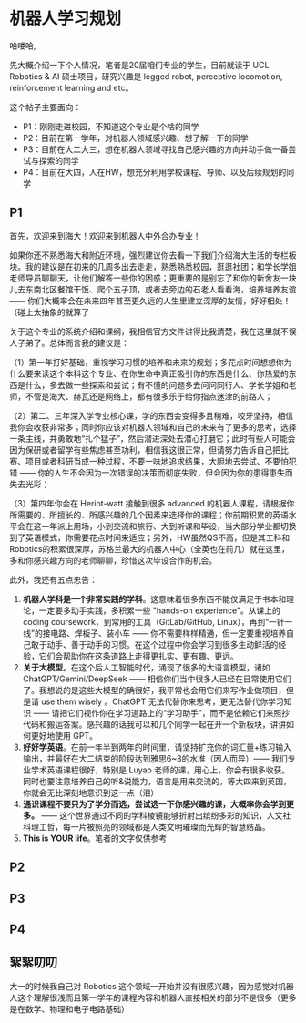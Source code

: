 # 机器人学习规划

哈喽哈,

先大概介绍一下个人情况，笔者是20届咱们专业的学生，目前就读于 UCL Robotics & AI 硕士项目，研究兴趣是 legged robot, perceptive locomotion, reinforcement learning and etc。

这个帖子主要面向：
- P1：刚刚走进校园，不知道这个专业是个啥的同学
- P2：目前在第一学年，对机器人领域感兴趣、想了解一下的同学
- P3：目前在大二大三，想在机器人领域寻找自己感兴趣的方向并动手做一番尝试与探索的同学
- P4：目前在大四，人在HW，想充分利用学校课程、导师、以及后续规划的同学

## P1
首先，欢迎来到海大！欢迎来到机器人中外合办专业！

如果你还不熟悉海大和附近环境，强烈建议你去看一下我们介绍海大生活的专栏板块。我的建议是在初来的几周多出去走走，熟悉熟悉校园，逛逛社团；和学长学姐老师导员聊聊天，让他们解答一些你的困惑；更重要的是别忘了和你的新舍友一块儿去东南北区餐馆干饭、爬个五子顶，或者去旁边的石老人看看海，培养培养友谊 —— 你们大概率会在未来四年甚至更久远的人生里建立深厚的友情，好好相处！（碰上太抽象的就算了

关于这个专业的系统介绍和课纲，我相信官方文件讲得比我清楚，我在这里就不误人子弟了。总体而言我的建议是：

（1）第一年打好基础，重视学习习惯的培养和未来的规划；多花点时间想想你为什么要来读这个本科这个专业、在你生命中真正吸引你的东西是什么、你热爱的东西是什么，多去做一些探索和尝试；有不懂的问题多去问问同行人、学长学姐和老师，不管是海大、赫瓦还是网络上，都有很多乐于给你指点迷津的前路人；

（2）第二、三年深入学专业核心课，学的东西会变得多且稍难，咬牙坚持，相信我你会收获非常多；同时你应该对机器人领域和自己的未来有了更多的思考，选择一条主线，并勇敢地“扎个猛子”，然后潜进深处去潜心打磨它；此时有些人可能会因为保研或者留学有些焦虑甚至功利，相信我这很正常，但请努力告诉自己把比赛、项目或者科研当成一种过程，不要一味地追求结果，大胆地去尝试、不要怕犯错 —— 你的人生不会因为一次错误的决策而彻底失败，但会因为你的患得患失而失去光彩；

（3）第四年你会在 Heriot-watt 接触到很多 advanced 的机器人课程，请根据你所需要的、所擅长的、所感兴趣的几个因素来选择你的课程；你前期积累的英语水平会在这一年派上用场，小到交流和旅行、大到听课和毕设，当大部分学业都切换到了英语模式，你需要花点时间来适应；另外，HW虽然QS不高，但是其工科和Robotics的积累很深厚，苏格兰最大的机器人中心（全英也在前几）就在这里，多和你感兴趣方向的老师聊聊，珍惜这次毕设合作的机会。

此外，我还有五点忠告：
1. **机器人学科是一个非常实践的学科**。这意味着很多东西不能仅满足于书本和理论，一定要多动手实践，多积累一些 "hands-on experience"。从课上的 coding coursework，到常用的工具（GitLab/GitHub, Linux），再到“一针一线”的接电路、焊板子、装小车 —— 你不需要样样精通，但一定要重视培养自己敢于动手、善于动手的习惯。在这个过程中你会学习到很多生动鲜活的经验，它们会帮助你在这条道路上走得更扎实、更有趣、更远。
2. **关于大模型**。在这个后人工智能时代，涌现了很多的大语言模型，诸如ChatGPT/Gemini/DeepSeek —— 相信你们当中很多人已经在日常使用它们了。我想说的是这些大模型的确很好，我平常也会用它们来写作业做项目，但是请 use them wisely 。ChatGPT 无法代替你来思考，更无法替代你学习知识 —— 请把它们视作你在学习道路上的“学习助手”，而不是依赖它们来照抄代码和搬运答案。感兴趣的话我可以和几个同学一起在开一个新板块，讲讲如何更好地使用 GPT。
3. **好好学英语**。在前一年半到两年的时间里，请坚持扩充你的词汇量+练习输入输出，并最好在大二结束的阶段达到雅思6~8的水准（因人而异）—— 我们专业学术英语课程很好，特别是 Luyao 老师的课，用心上，你会有很多收获。同时也要注意培养自己的听&说能力，语言是用来交流的，等大四来到英国，你就会无比深刻地意识到这一点（泪）
4. **通识课程不要只为了学分而选，尝试选一下你感兴趣的课，大概率你会学到更多。** —— 这个世界通过不同的学科棱镜能够折射出缤纷多彩的知识，人文社科理工哲，每一片被照亮的领域都是人类文明璀璨而光辉的智慧结晶。
5. **This is YOUR life**。笔者的文字仅供参考

## P2

## P3

## P4



## 絮絮叨叨
大一的时候我自己对 Robotics 这个领域一开始并没有很感兴趣，因为感觉对机器人这个理解很浅而且第一学年的课程内容和机器人直接相关的部分不是很多（更多是在数学、物理和电子电路基础）
